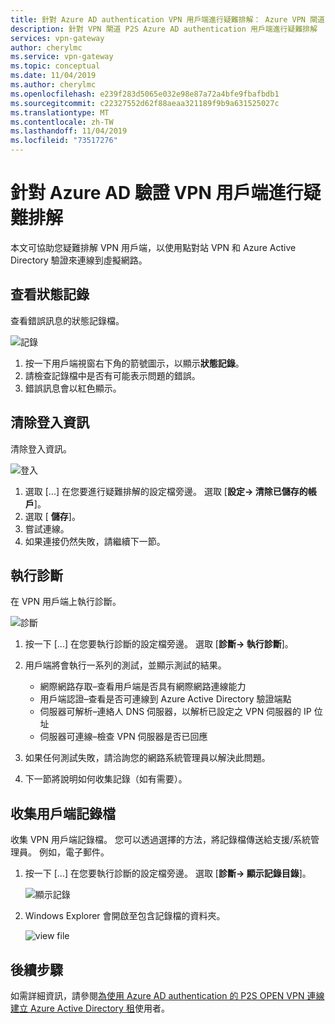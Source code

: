 ```yaml
---
title: 針對 Azure AD authentication VPN 用戶端進行疑難排解： Azure VPN 閘道 |Microsoft Docs
description: 針對 VPN 閘道 P2S Azure AD authentication 用戶端進行疑難排解
services: vpn-gateway
author: cherylmc
ms.service: vpn-gateway
ms.topic: conceptual
ms.date: 11/04/2019
ms.author: cherylmc
ms.openlocfilehash: e239f283d5065e032e98e87a72a4bfe9fbafbdb1
ms.sourcegitcommit: c22327552d62f88aeaa321189f9b9a631525027c
ms.translationtype: MT
ms.contentlocale: zh-TW
ms.lasthandoff: 11/04/2019
ms.locfileid: "73517276"
---
```

# <a name="troubleshoot-an-azure-ad-authentication-vpn-client"></a>針對 Azure AD 驗證 VPN 用戶端進行疑難排解

本文可協助您疑難排解 VPN 用戶端，以使用點對站 VPN 和 Azure Active Directory 驗證來連線到虛擬網路。

## <a name="status"></a>查看狀態記錄

查看錯誤訊息的狀態記錄檔。

![記錄](./media/troubleshoot-ad-vpn-client/1.png)

1. 按一下用戶端視窗右下角的箭號圖示，以顯示**狀態記錄**。
2. 請檢查記錄檔中是否有可能表示問題的錯誤。
3. 錯誤訊息會以紅色顯示。

## <a name="clear"></a>清除登入資訊

清除登入資訊。

![登入](./media/troubleshoot-ad-vpn-client/2.png)

1. 選取 [...] 在您要進行疑難排解的設定檔旁邊。 選取 [**設定-> 清除已儲存的帳戶**]。
2. 選取 [ **儲存**]。
3. 嘗試連線。
4. 如果連接仍然失敗，請繼續下一節。

## <a name="diagnostics"></a>執行診斷

在 VPN 用戶端上執行診斷。

![診斷](./media/troubleshoot-ad-vpn-client/3.png)

1. 按一下 [...] 在您要執行診斷的設定檔旁邊。 選取 [**診斷-> 執行診斷**]。
2. 用戶端將會執行一系列的測試，並顯示測試的結果。

   * 網際網路存取–查看用戶端是否具有網際網路連線能力
   * 用戶端認證–查看是否可連線到 Azure Active Directory 驗證端點
   * 伺服器可解析–連絡人 DNS 伺服器，以解析已設定之 VPN 伺服器的 IP 位址
   * 伺服器可連線–檢查 VPN 伺服器是否已回應
3. 如果任何測試失敗，請洽詢您的網路系統管理員以解決此問題。
4. 下一節將說明如何收集記錄（如有需要）。

## <a name="logfiles"></a>收集用戶端記錄檔

收集 VPN 用戶端記錄檔。 您可以透過選擇的方法，將記錄檔傳送給支援/系統管理員。 例如，電子郵件。

1. 按一下 [...] 在您要執行診斷的設定檔旁邊。 選取 [**診斷-> 顯示記錄目錄**]。

   ![顯示記錄](./media/troubleshoot-ad-vpn-client/4.png)
2. Windows Explorer 會開啟至包含記錄檔的資料夾。

   ![view file](./media/troubleshoot-ad-vpn-client/5.png)

## <a name="next-steps"></a>後續步驟

如需詳細資訊，請參閱[為使用 Azure AD authentication 的 P2S OPEN VPN 連線建立 Azure Active Directory 租](openvpn-azure-ad-tenant.md)使用者。